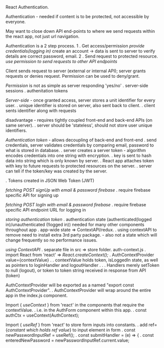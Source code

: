 React Authentication.

Authentication - needed if content is to be protected, not accessible by everyone.

May want to close down API end-points to where we send requests within the react app, not just url navigation.

Authentication is a 2 step process.
1 . Get access/permission _provide credentials(logging in)_ create an account -> data is sent to server to verify details are correct password, email.
2 . Send request to protected resource. _use permission to send requests to other API endpoints_

Client sends request to server (external or internal API); server grants requests or denies request. Permission can be used to deny/grant.

_Permission_ is not as simple as server responding 'yes/no'
. server-side sessions
. authenitation tokens

_Server-side_ - once granted access, server stores a unit identifier for every user.
. unique identifier is stored on server, also sent back to client.
. client sents identifier along with requests

disadvantage - requires tightly coupled front-end and back-end APIs (on same server).
. server should be 'stateless', should not store user unique identifiers.

_Authentication token_ - allows decoupling of back-end and front-end
. send credentials, server validates credentials by comparing email, password to what is stored in database.
. server creates a server token - algorithm encodes credentials into one string with encryption.
. key is sent to hash data into string which is only known by server.
. React app attaches token with key to future requests to protected resources on the server.
. server can tell if the token/key was created by the server.

. Tokens created in JSON Web Token (JWT)

_fetching POST signUp with email & password firebase_
. require firebase specific API for signing up

_fetching POST logIn with email & password firebase_
. require firebase specific API endpoint URL for logging in

_storing authentication token_
. authentication state (authenticated(logged in)/unauthenticated (!logged in)) needed for many other components throughout app
. app-wide state => ContextAPI/redux.
. using contextAPI to remove need to install extra 3rd party package. - also not a state which will change frequently so no performance issues.

_using ContextAPI_
. separate file in src => store folder. auth-context.js
. import React from 'react' => _React.createContext();_
. AuthContextProvider value={contextValue}
. . contextValue holds token, isLoggedIn state, as well as pointers to loginHandler and logoutHandler
. . . Handlers merely setToken to null (logout), or token to token string received in response from API (token)

AuthContextProvider will be exported as a named "export const AuthContextProvider".
. AuthContextProvider will wrap around the entire app in the index.js component.

Import { _useContext_ } from 'react' in the components that require the contextValue.
. i.e. in the AuthForm component within this app.
. const authCtx = useContext(AuthContext);

Import { _useRef_ } from 'react' to store form inputs into constants.
. add ref={_constant which holds ref value_} to input element in form
. const newPasswordInputRef = useRef();
. const submitHandler = (e) => {
. const enteredNewPassword = newPasswordInputRef.current.value;
